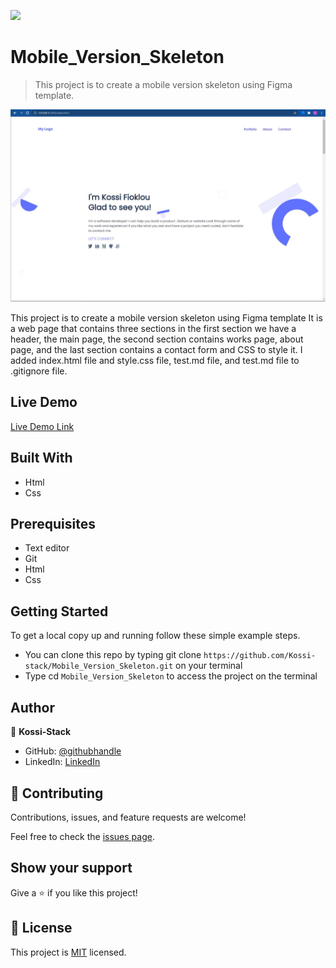 ![](https://img.shields.io/badge/Microverse-blueviolet)

# Mobile_Version_Skeleton

> This project is to create a mobile version skeleton using Figma template.

![screenshot](assets/desktopv.JPG)

This project is to create a mobile version skeleton using Figma template
It is a web page that contains three sections in the first section we have a header, the main page, the second section contains works page, about page, and the last section contains a contact form and CSS to style it. I added index.html file and style.css file, test.md file, and test.md file to .gitignore file.

## Live Demo

[Live Demo Link](https://raw.githack.com/Kossi-stack/Mobile_Version_Skeleton/github-deployment/index.html)

## Built With

- Html
- Css

##  Prerequisites

- Text editor
- Git
- Html
- Css

## Getting Started

To get a local copy up and running follow these simple example steps.

- You can clone this repo by typing git clone `https://github.com/Kossi-stack/Mobile_Version_Skeleton.git` on your terminal
- Type cd `Mobile_Version_Skeleton` to access the project on the terminal

## Author

👤 **Kossi-Stack**

- GitHub: [@githubhandle](https://github.com/Kossi-stack/Mobile_Version_Skeleton)
- LinkedIn: [LinkedIn](https://www.linkedin.com/in/kossifioklou2406/)


## 🤝 Contributing

Contributions, issues, and feature requests are welcome!

Feel free to check the [issues page](https://github.com/Kossi-stack/Mobile_Version_Skeleton/issues).

## Show your support

Give a ⭐️ if you like this project!

## 📝 License

This project is [MIT](./MIT.md) licensed.
